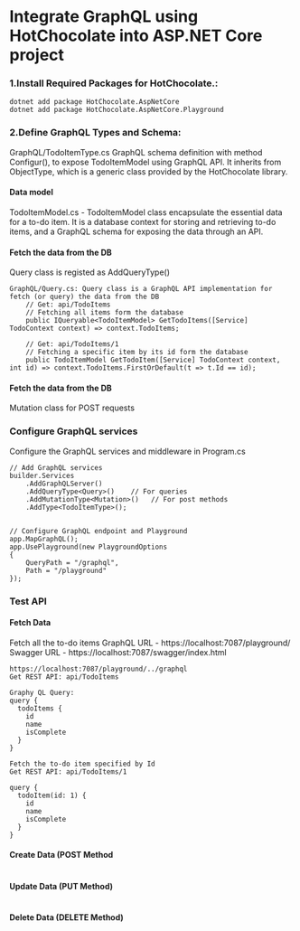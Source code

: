 # Integrate GraphQL using HotChocolate into ASP.NET Core project

### 1.Install Required Packages for HotChocolate.:
```
dotnet add package HotChocolate.AspNetCore
dotnet add package HotChocolate.AspNetCore.Playground
```

### 2.Define GraphQL Types and Schema:
GraphQL/TodoItemType.cs   GraphQL schema definition with method  Configur(), to expose TodoItemModel using GraphQL API. 
It inherits from ObjectType<TodoItemModel>, which is a generic class provided by the HotChocolate library.

#### Data model
TodoItemModel.cs - TodoItemModel class encapsulate the essential data for a to-do item. It is a database context for storing and retrieving to-do items, 
and a GraphQL schema for exposing the data through an API.

#### Fetch the data from the DB
Query class is registed as AddQueryType()

```
GraphQL/Query.cs: Query class is a GraphQL API implementation for fetch (or query) the data from the DB
    // Get: api/TodoItems
    // Fetching all items form the database
    public IQueryable<TodoItemModel> GetTodoItems([Service] TodoContext context) => context.TodoItems;

    // Get: api/TodoItems/1
    // Fetching a specific item by its id form the database
    public TodoItemModel GetTodoItem([Service] TodoContext context, int id) => context.TodoItems.FirstOrDefault(t => t.Id == id);
```

#### Fetch the data from the DB
Mutation class for POST requests


###  Configure GraphQL services 
Configure the GraphQL services and middleware in Program.cs

```
// Add GraphQL services
builder.Services
    .AddGraphQLServer()
    .AddQueryType<Query>()    // For queries
    .AddMutationType<Mutation>()   // For post methods
    .AddType<TodoItemType>();
    
    
// Configure GraphQL endpoint and Playground
app.MapGraphQL();
app.UsePlayground(new PlaygroundOptions
{
    QueryPath = "/graphql",
    Path = "/playground"
});
```


###  Test API
####  Fetch Data
Fetch all the to-do items 
GraphQL URL - https://localhost:7087/playground/
Swagger URL - https://localhost:7087/swagger/index.html

```
https://localhost:7087/playground/../graphql
Get REST API: api/TodoItems

Graphy QL Query:
query {
  todoItems {
    id
    name
    isComplete
  }
}

Fetch the to-do item specified by Id 
Get REST API: api/TodoItems/1

query {
  todoItem(id: 1) {
    id
    name
    isComplete
  }
}
```

####  Create Data (POST Method

```
```

####  Update Data (PUT Method)
```
```

####  Delete Data (DELETE Method)
```
```
